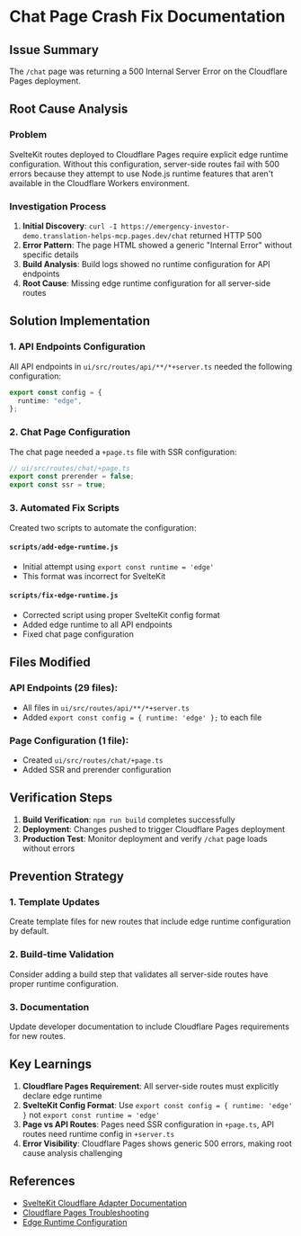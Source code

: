 # Chat Page Crash Fix Documentation

## Issue Summary

The `/chat` page was returning a 500 Internal Server Error on the Cloudflare Pages deployment.

## Root Cause Analysis

### Problem

SvelteKit routes deployed to Cloudflare Pages require explicit edge runtime configuration. Without this configuration, server-side routes fail with 500 errors because they attempt to use Node.js runtime features that aren't available in the Cloudflare Workers environment.

### Investigation Process

1. **Initial Discovery**: `curl -I https://emergency-investor-demo.translation-helps-mcp.pages.dev/chat` returned HTTP 500
2. **Error Pattern**: The page HTML showed a generic "Internal Error" without specific details
3. **Build Analysis**: Build logs showed no runtime configuration for API endpoints
4. **Root Cause**: Missing edge runtime configuration for all server-side routes

## Solution Implementation

### 1. API Endpoints Configuration

All API endpoints in `ui/src/routes/api/**/*+server.ts` needed the following configuration:

```typescript
export const config = {
  runtime: "edge",
};
```

### 2. Chat Page Configuration

The chat page needed a `+page.ts` file with SSR configuration:

```typescript
// ui/src/routes/chat/+page.ts
export const prerender = false;
export const ssr = true;
```

### 3. Automated Fix Scripts

Created two scripts to automate the configuration:

#### `scripts/add-edge-runtime.js`

- Initial attempt using `export const runtime = 'edge'`
- This format was incorrect for SvelteKit

#### `scripts/fix-edge-runtime.js`

- Corrected script using proper SvelteKit config format
- Added edge runtime to all API endpoints
- Fixed chat page configuration

## Files Modified

### API Endpoints (29 files):

- All files in `ui/src/routes/api/**/*+server.ts`
- Added `export const config = { runtime: 'edge' };` to each file

### Page Configuration (1 file):

- Created `ui/src/routes/chat/+page.ts`
- Added SSR and prerender configuration

## Verification Steps

1. **Build Verification**: `npm run build` completes successfully
2. **Deployment**: Changes pushed to trigger Cloudflare Pages deployment
3. **Production Test**: Monitor deployment and verify `/chat` page loads without errors

## Prevention Strategy

### 1. Template Updates

Create template files for new routes that include edge runtime configuration by default.

### 2. Build-time Validation

Consider adding a build step that validates all server-side routes have proper runtime configuration.

### 3. Documentation

Update developer documentation to include Cloudflare Pages requirements for new routes.

## Key Learnings

1. **Cloudflare Pages Requirement**: All server-side routes must explicitly declare edge runtime
2. **SvelteKit Config Format**: Use `export const config = { runtime: 'edge' }` not `export const runtime = 'edge'`
3. **Page vs API Routes**: Pages need SSR configuration in `+page.ts`, API routes need runtime config in `+server.ts`
4. **Error Visibility**: Cloudflare Pages shows generic 500 errors, making root cause analysis challenging

## References

- [SvelteKit Cloudflare Adapter Documentation](https://kit.svelte.dev/docs/adapter-cloudflare)
- [Cloudflare Pages Troubleshooting](https://developers.cloudflare.com/pages/configuration/debugging-pages/)
- [Edge Runtime Configuration](https://developers.cloudflare.com/pages/framework-guides/nextjs/ssr/troubleshooting/)
